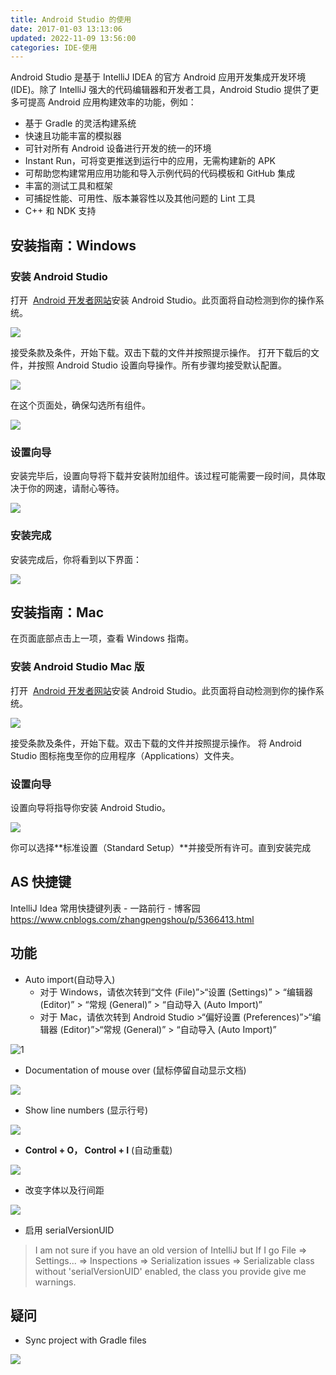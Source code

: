 ```yaml
---
title: Android Studio 的使用
date: 2017-01-03 13:13:06
updated: 2022-11-09 13:56:00
categories: IDE-使用
---
```


Android Studio 是基于 IntelliJ IDEA 的官方 Android 应用开发集成开发环境 (IDE)。除了 IntelliJ 强大的代码编辑器和开发者工具，Android Studio 提供了更多可提高 Android 应用构建效率的功能，例如：

- 基于 Gradle 的灵活构建系统
- 快速且功能丰富的模拟器
- 可针对所有 Android 设备进行开发的统一的环境
- Instant Run，可将变更推送到运行中的应用，无需构建新的 APK
- 可帮助您构建常用应用功能和导入示例代码的代码模板和 GitHub 集成
- 丰富的测试工具和框架
- 可捕捉性能、可用性、版本兼容性以及其他问题的 Lint 工具
- C++ 和 NDK 支持

## 安装指南：Windows

### 安装 Android Studio

打开  [Android 开发者网站](http://developer.android.youdaxue.com/sdk/index.html)安装 Android Studio。此页面将自动检测到你的操作系统。

![](http://upload-images.jianshu.io/upload_images/1662509-92452dfe1ba8ed01.png?imageMogr2/auto-orient/strip%7CimageView2/2/w/1240)

接受条款及条件，开始下载。双击下载的文件并按照提示操作。 打开下载后的文件，并按照 Android Studio 设置向导操作。所有步骤均接受默认配置。

![](http://upload-images.jianshu.io/upload_images/1662509-045cbe220b37604a.png?imageMogr2/auto-orient/strip%7CimageView2/2/w/1240)

在这个页面处，确保勾选所有组件。

![](http://upload-images.jianshu.io/upload_images/1662509-4714063434aef134.png?imageMogr2/auto-orient/strip%7CimageView2/2/w/1240)

<!-- more -->

### 设置向导

安装完毕后，设置向导将下载并安装附加组件。该过程可能需要一段时间，具体取决于你的网速，请耐心等待。

![](http://upload-images.jianshu.io/upload_images/1662509-d67dc5ab85103b99.png?imageMogr2/auto-orient/strip%7CimageView2/2/w/1240)

### 安装完成

安装完成后，你将看到以下界面：

![](http://upload-images.jianshu.io/upload_images/1662509-6edaba74f5a97739.png?imageMogr2/auto-orient/strip%7CimageView2/2/w/1240)

## 安装指南：Mac

在页面底部点击上一项，查看 Windows 指南。

### 安装 Android Studio Mac 版

打开  [Android 开发者网站](http://developer.android.youdaxue.com/sdk/index.html)安装 Android Studio。此页面将自动检测到你的操作系统。

![](http://upload-images.jianshu.io/upload_images/1662509-b62b3271d2ed86d8.png?imageMogr2/auto-orient/strip%7CimageView2/2/w/1240)

接受条款及条件，开始下载。双击下载的文件并按照提示操作。 将 Android Studio 图标拖曳至你的应用程序（Applications）文件夹。

### 设置向导

设置向导将指导你安装 Android Studio。

![](http://upload-images.jianshu.io/upload_images/1662509-239a30964da5e806.png?imageMogr2/auto-orient/strip%7CimageView2/2/w/1240)

你可以选择**标准设置（Standard Setup）**并接受所有许可。直到安装完成

## AS 快捷键

IntelliJ Idea 常用快捷键列表 - 一路前行 - 博客园 <https://www.cnblogs.com/zhangpengshou/p/5366413.html>

## 功能

- Auto import(自动导入)
  - 对于 Windows，请依次转到“文件 (File)”>“设置 (Settings)” > “编辑器 (Editor)” > “常规 (General)” > “自动导入 (Auto Import)”
  - 对于 Mac，请依次转到 Android Studio >“偏好设置 (Preferences)”>“编辑器 (Editor)”>“常规 (General)” > “自动导入 (Auto Import)”

![1]

- Documentation of mouse over (鼠标停留自动显示文档)

![][2]

- Show line numbers (显示行号)

![][3]

- **Control + O， Control + I** (自动重载)

![][4]

- 改变字体以及行间距

![](http://upload-images.jianshu.io/upload_images/1662509-8e4c788bb8dea0ef.gif?imageMogr2/auto-orient/strip)

- 启用 serialVersionUID

> I am not sure if you have an old version of IntelliJ but If I go File => Settings... => Inspections => Serialization issues => Serializable class without 'serialVersionUID' enabled, the class you provide give me warnings.

## 疑问

- Sync project with Gradle files

![](http://upload-images.jianshu.io/upload_images/1662509-7f3d76c59034095c.png?imageMogr2/auto-orient/strip%7CimageView2/2/w/1240)

[1]: http://upload-images.jianshu.io/upload_images/1662509-7938b2eb8644dbfa.png?imageMogr2/auto-orient/strip%7CimageView2/2/w/1240
[2]: http://upload-images.jianshu.io/upload_images/1662509-5111a02dd180a209.png?imageMogr2/auto-orient/strip%7CimageView2/2/w/1240
[3]: http://upload-images.jianshu.io/upload_images/1662509-bd121eba1bbc5684.png?imageMogr2/auto-orient/strip%7CimageView2/2/w/1240
[4]: http://upload-images.jianshu.io/upload_images/1662509-86e4fb26a36da4ee.png?imageMogr2/auto-orient/strip%7CimageView2/2/w/1240
